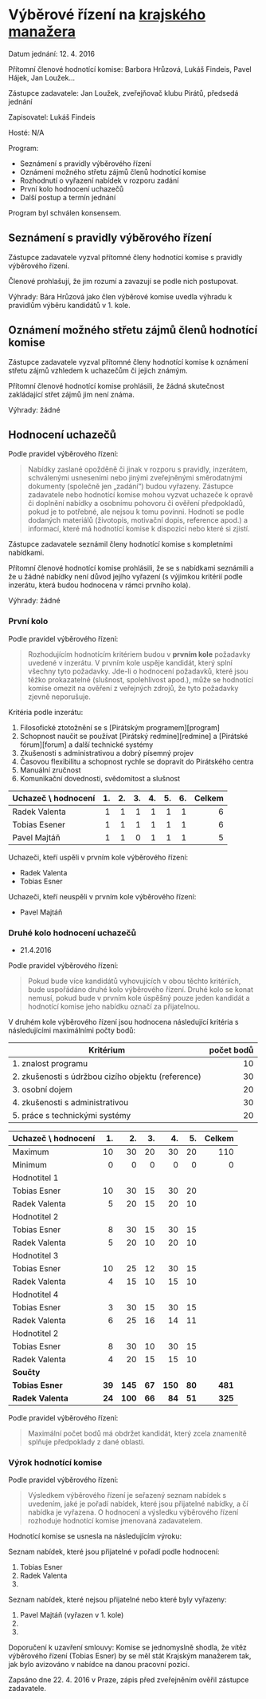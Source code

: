 # Výběrové řízení na [krajského manažera](https://forum.pirati.cz/verejna-vyberova-rizeni-f572/vyberove-rizeni-na-krajskeho-manazera-t33050.html)

Datum jednání: 12. 4. 2016

Přítomní členové hodnotící komise: Barbora Hrůzová, Lukáš Findeis, Pavel Hájek, Jan Loužek... 

Zástupce zadavatele: Jan Loužek, zveřejňovač klubu Pirátů, předsedá jednání

Zapisovatel: Lukáš Findeis

Hosté: N/A

Program:

* Seznámení s pravidly výběrového řízení
* Oznámení možného střetu zájmů členů hodnotící komise
* Rozhodnutí o vyřazení nabídek v rozporu zadání
* První kolo hodnocení uchazečů
* Další postup a termín jednání

Program byl schválen konsensem.

## Seznámení s pravidly výběrového řízení

Zástupce zadavatele vyzval přítomné členy hodnotící komise s pravidly výběrového řízení. 

Členové prohlašují, že jim rozumí a zavazují se podle nich postupovat.

Výhrady: Bára Hrůzová jako člen výběrové komise uvedla výhradu k pravidlům výběru kandidátů v 1. kole. 

## Oznámení možného střetu zájmů členů hodnotící komise

Zástupce zadavatele vyzval přítomné členy hodnotící komise k oznámení střetu zájmů vzhledem k uchazečům či jejich známým. 

Přítomní členové hodnotící komise prohlásili, že žádná skutečnost zakládající střet zájmů jim není známa.

Výhrady: žádné

## Hodnocení uchazečů

Podle pravidel výběrového řízení:

> Nabídky zaslané opožděně či jinak v rozporu s pravidly, inzerátem, schválenými usneseními nebo jinými zveřejněnými směrodatnými dokumenty (společně jen „zadání“) budou vyřazeny. Zástupce zadavatele nebo hodnotící komise mohou vyzvat uchazeče k opravě či doplnění nabídky a osobnímu pohovoru či ověření předpokladů, pokud je to potřebné, ale nejsou k tomu povinni. Hodnotí se podle dodaných materiálů (životopis, motivační dopis, reference apod.) a informací, které má hodnotící komise k dispozici nebo které si zjistí.

Zástupce zadavatele seznámil členy hodnotící komise s kompletními nabídkami.

Přítomní členové hodnotící komise prohlásili, že se s nabídkami seznámili a že u žádné nabídky není důvod jejího vyřazení (s výjimkou kritérií podle inzerátu, která budou hodnocena v rámci prvního kola).

Výhrady: žádné

### První kolo

Podle pravidel výběrového řízení:

> Rozhodujícím hodnotícím kritériem budou v **prvním kole** požadavky uvedené v inzerátu. V prvním kole uspěje kandidát, který splní všechny tyto požadavky. Jde-li o hodnocení požadavků, které jsou těžko prokazatelné (slušnost, spolehlivost apod.), může se hodnotící komise omezit na ověření z veřejných zdrojů, že tyto požadavky zjevně neporušuje.

Kritéria podle inzerátu:

1. Filosofické ztotožnění se s [Pirátským programem][program]
2. Schopnost naučit se používat [Pirátský redmine][redmine] a [Pirátské fórum][forum] a další technické systémy
3. Zkušenosti s administrativou a dobrý písemný projev 
4. Časovou flexibilitu a schopnost rychle se dopravit do Pirátského centra 
5. Manuální zručnost
6. Komunikační dovednosti, svědomitost a slušnost

Uchazeč \ hodnocení | 1. | 2. | 3. | 4. | 5. | 6. | Celkem
------------------- | --: | --: | --: | --: | --: | --: | -----:
Radek Valenta       | 1  | 1  | 1  | 1  | 1  | 1  | 6
Tobias Esener       | 1  | 1  | 1  | 1  | 1  | 1  | 6
Pavel Majtáň        | 1  | 1  | 0  | 1  | 1  | 1  | 5

Uchazeči, kteří uspěli v prvním kole výběrového řízení:

* Radek Valenta
* Tobias Esner

Uchazeči, kteří neuspěli v prvním kole výběrového řízení:

* Pavel Majtáň

### Druhé kolo hodnocení uchazečů

* 21.4.2016

Podle pravidel výběrového řízení:

> Pokud bude více kandidátů vyhovujících v obou těchto kritériích, bude uspořádáno druhé kolo výběrového řízení. Druhé kolo se konat nemusí, pokud bude v prvním kole úspěšný pouze jeden kandidát a hodnotící komise jeho nabídku označí za přijatelnou. 

V druhém kole výběrového řízení jsou hodnocena následující kritéria s následujícími maximálními počty bodů:

Kritérium | počet bodů
--------- | ---------:
1. znalost programu | 10
2. zkušenosti s údržbou cizího objektu (reference) | 30
3. osobní dojem | 20
4. zkušenosti s administrativou | 30
5. práce s technickými systémy | 20

Uchazeč \ hodnocení |  1. |  2. |  3. |  4. |  5. | Celkem
------------------- | --: | --: | --: | --: | --: | ----:
Maximum             |  10 | 30  |  20 |  30 |  20 | 110
Minimum             |  0  |  0  |  0  |  0  |  0  |   0
Hodnotitel 1 | | | | | | 
Tobias Esner|10|30|15|30|20
Radek Valenta|5|20|15|20|10
Hodnotitel 2 | | | | | | 
Tobias Esner|8|30|15|30|15
Radek Valenta|5|20|10|20|10
Hodnotitel 3 | | | | | | 
Tobias Esner|10|25|12|30|15
Radek Valenta|4|15|10|15|10
Hodnotitel 4 | | | | | | 
Tobias Esner | 3 | 30 | 15 | 30 | 15 |
Radek Valenta | 6 | 25 | 16 | 14 | 11 |
Hodnotitel 2 | | | | | | 
Tobias Esner|8|30|10|30|15
Radek Valenta|4|20|15|15|10
**Součty** | | | | | | 
**Tobias Esner**|**39**|**145**|**67**|**150**|**80**|**481**
**Radek Valenta**|**24**|**100**|**66**|**84**|**51**|**325**

Podle pravidel výběrového řízení:

> Maximální počet bodů má obdržet kandidát, který zcela znamenitě splňuje předpoklady z dané oblasti. 

### Výrok hodnotící komise

Podle pravidel výběrového řízení:

> Výsledkem výběrového řízení je seřazený seznam nabídek s uvedením, jaké je pořadí nabídek, které jsou přijatelné nabídky, a čí nabídka je vyřazena. O hodnocení a výsledku výběrového řízení rozhoduje hodnotící komise jmenovaná zadavatelem. 

Hodnotící komise se usnesla na následujícím výroku:

Seznam nabídek, které jsou přijatelné v pořadí podle hodnocení:

1. Tobias Esner
2. Radek Valenta
3.

Seznam nabídek, které nejsou přijatelné nebo které byly vyřazeny:

1. Pavel Majtáň (vyřazen v 1. kole)
2.
3. 

Doporučení k uzavření smlouvy: Komise se jednomyslně shodla, že vítěz výběrového řízení (Tobias Esner) by se měl stát Krajským manažerem tak, jak bylo avizováno v nabídce na danou pracovní pozici.

Zapsáno dne 22. 4. 2016 v Praze, zápis před zveřejněním ověřil zástupce zadavatele.

